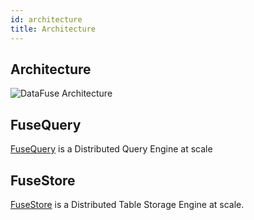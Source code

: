 ```yaml
---
id: architecture
title: Architecture
---
```


## Architecture

![DataFuse Architecture](https://datafuse-1253727613.cos.ap-hongkong.myqcloud.com/datafuse-v1.svg)

## FuseQuery
  
  [FuseQuery](https://github.com/datafuselabs/datafuse/tree/master/fusequery) is a Distributed Query Engine at scale

## FuseStore

[FuseStore](https://github.com/datafuselabs/datafuse/tree/master/fusestore) is a Distributed Table Storage Engine at scale.



